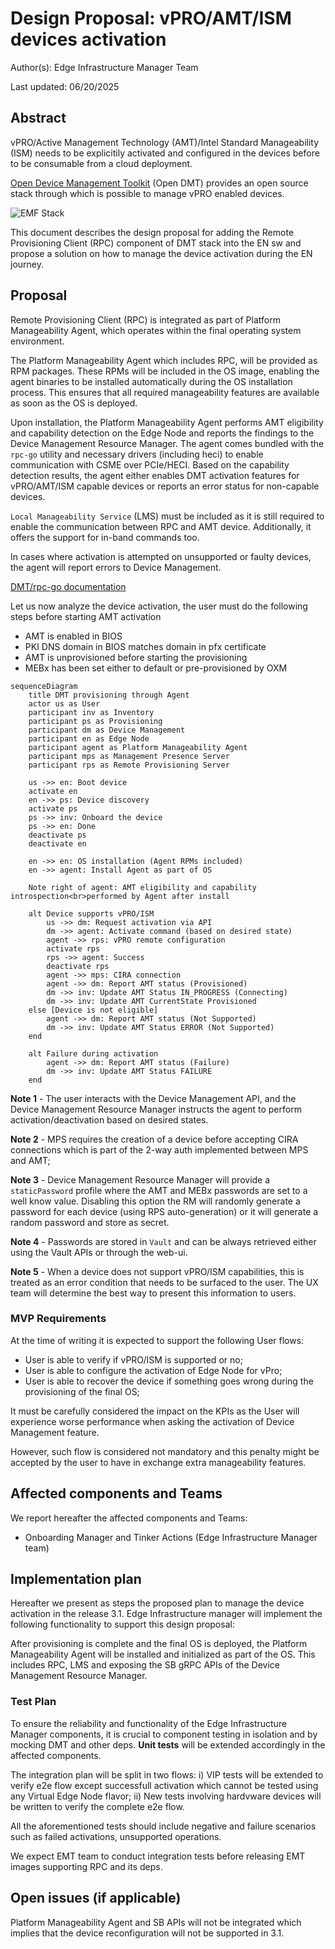 # Design Proposal: vPRO/AMT/ISM devices activation

Author(s): Edge Infrastructure Manager Team

Last updated: 06/20/2025

## Abstract

vPRO/Active Management Technology (AMT)/Intel Standard Manageability (ISM) needs to be explicitily activated and
configured in the devices before to be consumable from a cloud deployment.

[Open Device Management Toolkit](https://device-management-toolkit.github.io/docs/2.27/GetStarted/overview/) (Open DMT)
provides an open source stack through which is possible to manage vPRO enabled devices.

![EMF Stack](./images/specs/stack.svg)

This document describes the design proposal for adding the Remote Provisioning Client (RPC) component of DMT stack into
the EN sw and propose a solution on how to manage the device activation during the EN journey.

## Proposal

Remote Provisioning Client (RPC) is integrated as part of Platform Manageability Agent, which operates within the final operating system environment. 

The Platform Manageability Agent which includes RPC, will be provided as RPM packages. These RPMs will be included in the OS image, enabling the agent binaries to be installed automatically during the OS installation process. This ensures that all required manageability features are available as soon as the OS is deployed.

Upon installation, the Platform Manageability Agent performs AMT eligibility and capability detection on the Edge Node and reports the findings to the Device Management Resource Manager. The agent comes bundled with the `rpc-go` utility and necessary drivers (including heci) to enable communication with CSME over PCIe/HECI. Based on the capability detection results, the agent either enables DMT activation features for vPRO/AMT/ISM capable devices or reports an error status for non-capable devices.

`Local Manageability Service` (LMS) must be included as it is still required to enable the communication between RPC and AMT device. Additionally, it offers the support for in-band commands too.

In cases where activation is attempted on unsupported or faulty devices, the agent will report errors to Device Management.

[DMT/rpc-go documentation](https://device-management-toolkit.github.io/docs/2.27/Reference/RPC/libraryRPC/#rpc-error-code-charts)

Let us now analyze the device activation, the user must do the following steps before starting AMT activation

- AMT is enabled in BIOS
- PKI DNS domain in BIOS matches domain in pfx certificate
- AMT is unprovisioned before starting the provisioning
- MEBx has been set either to default or pre-provisioned by OXM

```mermaid
sequenceDiagram
    title DMT provisioning through Agent
    actor us as User
    participant inv as Inventory
    participant ps as Provisioning
    participant dm as Device Management
    participant en as Edge Node
    participant agent as Platform Manageability Agent
    participant mps as Management Presence Server
    participant rps as Remote Provisioning Server

    us ->> en: Boot device
    activate en
    en ->> ps: Device discovery
    activate ps
    ps ->> inv: Onboard the device
    ps ->> en: Done
    deactivate ps
    deactivate en

    en ->> en: OS installation (Agent RPMs included)
    en ->> agent: Install Agent as part of OS

    Note right of agent: AMT eligibility and capability introspection<br>performed by Agent after install

    alt Device supports vPRO/ISM
        us ->> dm: Request activation via API
        dm ->> agent: Activate command (based on desired state)
        agent ->> rps: vPRO remote configuration
        activate rps
        rps ->> agent: Success
        deactivate rps
        agent ->> mps: CIRA connection
        agent ->> dm: Report AMT status (Provisioned)
        dm ->> inv: Update AMT Status IN_PROGRESS (Connecting)
        dm ->> inv: Update AMT CurrentState Provisioned
    else [Device is not eligible]
        agent ->> dm: Report AMT status (Not Supported)
        dm ->> inv: Update AMT Status ERROR (Not Supported)
    end

    alt Failure during activation
        agent ->> dm: Report AMT status (Failure)
        dm ->> inv: Update AMT Status FAILURE
    end
```

**Note 1** - The user interacts with the Device Management API, and the Device Management Resource Manager instructs the agent to perform activation/deactivation based on desired states.

**Note 2** - MPS requires the creation of a device before accepting CIRA connections which is part of the 2-way auth
implemented between MPS and AMT;

**Note 3** - Device Management Resource Manager will provide a `staticPassword` profile where the AMT and MEBx
passwords are set to a well know value. Disabling this option the RM will randomly generate a password for each device
(using RPS auto-generation) or it will generate a random password and store as secret.

**Note 4** - Passwords are stored in `Vault` and can be always retrieved either using the Vault APIs or through the
web-ui.

**Note 5** - When a device does not support vPRO/ISM capabilities, this is treated as an error condition that needs to be surfaced to the user. The UX team will determine the best way to present this information to users.

### MVP Requirements

At the time of writing it is expected to support the following User flows:

- User is able to verify if vPRO/ISM is supported or no;
- User is able to configure the activation of Edge Node for vPro;
- User is able to recover the device if something goes wrong during the provisioning of the final OS;

It must be carefully considered the impact on the KPIs as the User will experience worse performance when asking the
activation of Device Management feature.

However, such flow is considered not mandatory and this penalty might be accepted by the user to have in exchange extra
manageability features.

## Affected components and Teams

We report hereafter the affected components and Teams:

- Onboarding Manager and Tinker Actions (Edge Infrastructure Manager team)

## Implementation plan

Hereafter we present as steps the proposed plan to manage the device activation in the release 3.1. Edge Infrastructure
manager will implement the following functionality to support this design proposal:

After provisioning is complete and the final OS is deployed, the Platform Manageability Agent will be installed and initialized as part of the OS. This includes RPC, LMS and exposing the SB gRPC APIs of the Device Management Resource Manager.

### Test Plan

To ensure the reliability and functionality of the Edge Infrastructure Manager components, it is crucial to component
testing in isolation and by mocking DMT and other deps. **Unit tests** will be extended accordingly in the affected
components.

The integration plan will be split in two flows: i) VIP tests will be extended to verify e2e flow except successfull
activation which cannot be tested using any Virtual Edge Node flavor; ii) New tests involving hardvware devices will be
written to verify the complete e2e flow.

All the aforementioned tests should include negative and failure scenarios such as failed activations, unsupported
operations.

We expect EMT team to conduct integration tests before releasing EMT images supporting RPC and its deps.

## Open issues (if applicable)

Platform Manageability Agent and SB APIs will not be integrated which implies that the device reconfiguration will not
be supported in 3.1.
